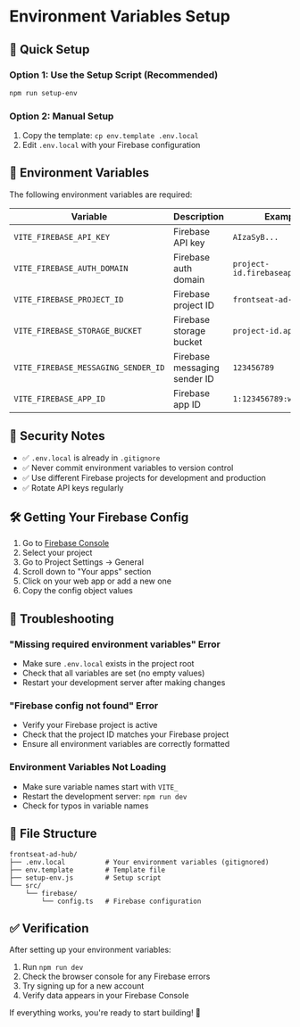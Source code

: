 # Environment Variables Setup

## 🚀 **Quick Setup**

### **Option 1: Use the Setup Script (Recommended)**
```bash
npm run setup-env
```

### **Option 2: Manual Setup**
1. Copy the template: `cp env.template .env.local`
2. Edit `.env.local` with your Firebase configuration

## 📝 **Environment Variables**

The following environment variables are required:

| Variable | Description | Example |
|----------|-------------|---------|
| `VITE_FIREBASE_API_KEY` | Firebase API key | `AIzaSyB...` |
| `VITE_FIREBASE_AUTH_DOMAIN` | Firebase auth domain | `project-id.firebaseapp.com` |
| `VITE_FIREBASE_PROJECT_ID` | Firebase project ID | `frontseat-ad-hub` |
| `VITE_FIREBASE_STORAGE_BUCKET` | Firebase storage bucket | `project-id.appspot.com` |
| `VITE_FIREBASE_MESSAGING_SENDER_ID` | Firebase messaging sender ID | `123456789` |
| `VITE_FIREBASE_APP_ID` | Firebase app ID | `1:123456789:web:abc123` |

## 🔐 **Security Notes**

- ✅ `.env.local` is already in `.gitignore`
- ✅ Never commit environment variables to version control
- ✅ Use different Firebase projects for development and production
- ✅ Rotate API keys regularly

## 🛠️ **Getting Your Firebase Config**

1. Go to [Firebase Console](https://console.firebase.google.com/)
2. Select your project
3. Go to Project Settings → General
4. Scroll down to "Your apps" section
5. Click on your web app or add a new one
6. Copy the config object values

## 🐛 **Troubleshooting**

### **"Missing required environment variables" Error**
- Make sure `.env.local` exists in the project root
- Check that all variables are set (no empty values)
- Restart your development server after making changes

### **"Firebase config not found" Error**
- Verify your Firebase project is active
- Check that the project ID matches your Firebase project
- Ensure all environment variables are correctly formatted

### **Environment Variables Not Loading**
- Make sure variable names start with `VITE_`
- Restart the development server: `npm run dev`
- Check for typos in variable names

## 📁 **File Structure**

```
frontseat-ad-hub/
├── .env.local          # Your environment variables (gitignored)
├── env.template        # Template file
├── setup-env.js        # Setup script
└── src/
    └── firebase/
        └── config.ts   # Firebase configuration
```

## ✅ **Verification**

After setting up your environment variables:

1. Run `npm run dev`
2. Check the browser console for any Firebase errors
3. Try signing up for a new account
4. Verify data appears in your Firebase Console

If everything works, you're ready to start building! 🎉

